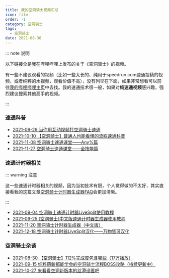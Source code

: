 ```yaml
---
title: 我的空洞骑士视频汇总
icon: film
order: -1
category: 空洞骑士
tags:
  - 空洞骑士
date: 2021-08-30
---
```


::: note 说明

以下链接全是我在哔哩哔哩上发布的关于《空洞骑士》的视频。

<!-- more -->

有一些不建议观看的视频（比如一些太长的、纯用于speedrun.com速通投稿的视频，或者纯粹的水视频，观看价值不高），没有列举在下面，如果非常想看可以前往[我的哔哩哔哩主页](https://space.bilibili.com/1415334)中去找。我的速通技术很一般，如果对**纯速通视频**感兴趣，强烈建议搜索其他高手的视频。

:::

### 速通科普

- [2021-09-29 当你用互动视频打空洞骑士速通](https://www.bilibili.com/video/BV1w64y187Bg)
- [2021-10-10 【空洞骑士】普通人也能看懂的流程速通科普](https://www.bilibili.com/video/BV1WP4y1t7WJ)
- [2021-11-08 空洞骑士速通课堂——Any%篇](https://www.bilibili.com/video/BV18q4y137jd)
- [2021-11-27 空洞骑士速通课堂——全技能篇](https://www.bilibili.com/video/BV1634y197YA)

### 速通计时器相关

::: warning 注意

这一些速通计时器相关的视频，因为当初技术有限，个人觉得做的不太好，其实直接看我的这篇文章[空洞骑士计时器生成器FAQ](hksplitmaker-faq.md)会更加清晰。

:::

- [2021-09-04 空洞骑士速通计时器LiveSplit使用教程](https://www.bilibili.com/video/BV1jq4y1S7YA)
- [2021-09-25 [空洞骑士]中文版速通计时器生成器使用教程](https://www.bilibili.com/video/BV1fL4y187sN)
- [2021-11-20 空洞骑士计时器生成器（中文版）](https://www.bilibili.com/video/BV1cq4y1g7Sy)
- [2021-12-18 空洞骑士计时器LiveSplit汉化——万物皆可汉化](https://www.bilibili.com/video/BV1h34y197eW)

### 空洞骑士杂谈

- [2021-08-30 【空洞骑士】112%完成度包含哪些（17万播放）](https://www.bilibili.com/video/BV1Cy4y1G7Yy)
- [2021-09-15 纯粹萌新都能学会的空洞骑士流程BOSS攻略（持续更新中）](https://www.bilibili.com/video/BV1oM4y1G7LW)
- [2021-10-27 来看看空洞新版本的丝滑设置吧](https://www.bilibili.com/video/BV1JF411a7o2)